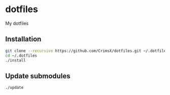 # dotfiles

My dotfiles

## Installation

```bash
git clone --recursive https://github.com/CrimsX/dotfiles.git ~/.dotfiles
cd ~/.dotfiles
./install
```

## Update submodules

```bash
./update
```
